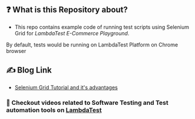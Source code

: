 ## :question: What is this Repository about?

- This repo contains example code of running test scripts  using Selenium Grid for *LambdaTest E-Commerce Playground*.


By default, tests would be running on LambdaTest Platform on Chrome browser

## :writing_hand: Blog Link

- [Selenium Grid Tutorial and it's advantages](https://www.lambdatest.com/blog/why-selenium-grid-is-ideal-for-automated-browser-testing/) 


### :bookmark: Checkout videos related to Software Testing and Test automation tools on [ LambdaTest](https://www.lambdatest.com/blog/)

